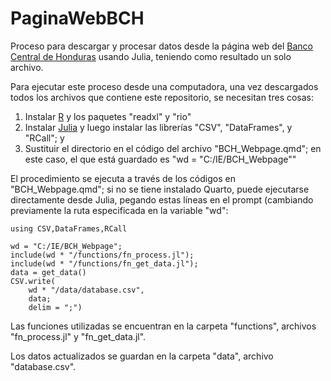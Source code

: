 # PaginaWebBCH
Proceso para descargar y procesar datos desde la página web del [Banco Central de Honduras](www.bch.hn) usando Julia, teniendo como resultado un solo archivo.

Para ejecutar este proceso desde una computadora, una vez descargados todos los archivos que contiene este repositorio, se necesitan tres cosas:
1) Instalar [R](https://cran.r-project.org/bin/windows/base/) y los paquetes "readxl" y "rio"
2) Instalar [Julia](https://julialang.org/downloads/) y luego instalar las librerías "CSV", "DataFrames", y "RCall"; y
3) Sustituir el directorio en el código del archivo "BCH_Webpage.qmd"; en este caso, el que está guardado es "wd = "C:/IE/BCH_Webpage""

El procedimiento se ejecuta a través de los códigos en "BCH_Webpage.qmd"; si no se tiene instalado Quarto, puede ejecutarse directamente desde Julia, pegando estas líneas en el prompt (cambiando previamente la ruta especificada en la variable "wd":

```
using CSV,DataFrames,RCall

wd = "C:/IE/BCH_Webpage";
include(wd * "/functions/fn_process.jl");
include(wd * "/functions/fn_get_data.jl");
data = get_data()
CSV.write(
    wd * "/data/database.csv",
    data;
    delim = ";")
````

Las funciones utilizadas se encuentran en la carpeta "functions", archivos "fn_process.jl" y "fn_get_data.jl".

Los datos actualizados se guardan en la carpeta "data", archivo "database.csv".
